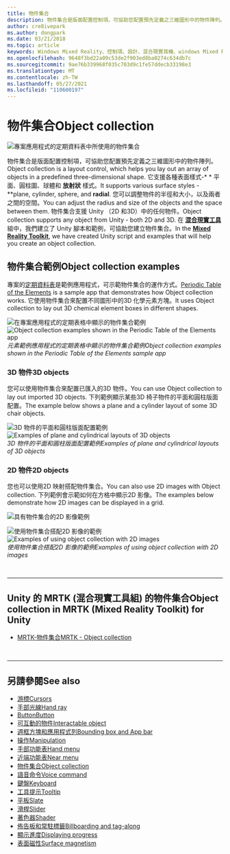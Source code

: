 ```yaml
---
title: 物件集合
description: 物件集合是版面配置控制項，可協助您配置預先定義之三維圖形中的物件陣列。
author: cre8ivepark
ms.author: dongpark
ms.date: 03/21/2018
ms.topic: article
keywords: Windows Mixed Reality、控制項、設計、混合現實耳機、windows Mixed Reality 耳機、虛擬實境耳機、HoloLens、物件集合、2D、3D、MRTK、混合現實工具組
ms.openlocfilehash: 9648f3bd22a09c53de2f903ed8ba0274c634db7c
ms.sourcegitcommit: 9ae76b339968f035c703d9c1fe57ddecb33198e3
ms.translationtype: MT
ms.contentlocale: zh-TW
ms.lasthandoff: 05/27/2021
ms.locfileid: "110600197"
---
```

# <a name="object-collection"></a><span data-ttu-id="90028-104">物件集合</span><span class="sxs-lookup"><span data-stu-id="90028-104">Object collection</span></span>

![專案應用程式的定期資料表中所使用的物件集合](images/UX_Hero_ObjectCollection.jpg)<br>

<span data-ttu-id="90028-106">物件集合是版面配置控制項，可協助您配置預先定義之三維圖形中的物件陣列。</span><span class="sxs-lookup"><span data-stu-id="90028-106">Object collection is a layout control, which helps you lay out an array of objects in a predefined three-dimensional shape.</span></span> <span data-ttu-id="90028-107">它支援各種表面樣式-\* \* 平面、圓柱圖、球體和 **放射狀** 樣式。</span><span class="sxs-lookup"><span data-stu-id="90028-107">It supports various surface styles - \*\*plane, cylinder, sphere, and **radial**.</span></span> <span data-ttu-id="90028-108">您可以調整物件的半徑和大小，以及兩者之間的空間。</span><span class="sxs-lookup"><span data-stu-id="90028-108">You can adjust the radius and size of the objects and the space between them.</span></span> <span data-ttu-id="90028-109">物件集合支援 Unity （2D 和3D）中的任何物件。</span><span class="sxs-lookup"><span data-stu-id="90028-109">Object collection supports any object from Unity - both 2D and 3D.</span></span> <span data-ttu-id="90028-110">在 **[混合現實工具](https://microsoft.github.io/MixedRealityToolkit-Unity/Documentation/README_ObjectCollection.html)** 組中，我們建立了 Unity 腳本和範例，可協助您建立物件集合。</span><span class="sxs-lookup"><span data-stu-id="90028-110">In the **[Mixed Reality Toolkit](https://microsoft.github.io/MixedRealityToolkit-Unity/Documentation/README_ObjectCollection.html)**, we have created Unity script and examples that will help you create an object collection.</span></span>

## <a name="object-collection-examples"></a><span data-ttu-id="90028-111">物件集合範例</span><span class="sxs-lookup"><span data-stu-id="90028-111">Object collection examples</span></span>

<span data-ttu-id="90028-112">專案的[定期資料表](../develop/unity/periodic-table-of-the-elements.md)是範例應用程式，可示範物件集合的運作方式。</span><span class="sxs-lookup"><span data-stu-id="90028-112">[Periodic Table of the Elements](../develop/unity/periodic-table-of-the-elements.md) is a sample app that demonstrates how Object collection works.</span></span> <span data-ttu-id="90028-113">它使用物件集合來配置不同圖形中的3D 化學元素方塊。</span><span class="sxs-lookup"><span data-stu-id="90028-113">It uses Object collection to lay out 3D chemical element boxes in different shapes.</span></span>

<span data-ttu-id="90028-114">![在專案應用程式的定期表格中顯示的物件集合範例](images/periodictable-collections-1000px.jpg)</span><span class="sxs-lookup"><span data-stu-id="90028-114">![Object collection examples shown in the Periodic Table of the Elements app](images/periodictable-collections-1000px.jpg)</span></span><br>
<span data-ttu-id="90028-115">*元素範例應用程式的定期表格中顯示的物件集合範例*</span><span class="sxs-lookup"><span data-stu-id="90028-115">*Object collection examples shown in the Periodic Table of the Elements sample app*</span></span>

### <a name="3d-objects"></a><span data-ttu-id="90028-116">3D 物件</span><span class="sxs-lookup"><span data-stu-id="90028-116">3D objects</span></span>

<span data-ttu-id="90028-117">您可以使用物件集合來配置已匯入的3D 物件。</span><span class="sxs-lookup"><span data-stu-id="90028-117">You can use Object collection to lay out imported 3D objects.</span></span> <span data-ttu-id="90028-118">下列範例顯示某些3D 椅子物件的平面和圓柱版面配置。</span><span class="sxs-lookup"><span data-stu-id="90028-118">The example below shows a plane and a cylinder layout of some 3D chair objects.</span></span>

<span data-ttu-id="90028-119">![3D 物件的平面和圓柱版面配置範例](images/objectcollection-3dobjects-1000px.jpg)</span><span class="sxs-lookup"><span data-stu-id="90028-119">![Examples of plane and cylindrical layouts of 3D objects](images/objectcollection-3dobjects-1000px.jpg)</span></span><br>
<span data-ttu-id="90028-120">*3D 物件的平面和圓柱版面配置範例*</span><span class="sxs-lookup"><span data-stu-id="90028-120">*Examples of plane and cylindrical layouts of 3D objects*</span></span>

### <a name="2d-objects"></a><span data-ttu-id="90028-121">2D 物件</span><span class="sxs-lookup"><span data-stu-id="90028-121">2D objects</span></span>

<span data-ttu-id="90028-122">您也可以使用2D 映射搭配物件集合。</span><span class="sxs-lookup"><span data-stu-id="90028-122">You can also use 2D images with Object collection.</span></span> <span data-ttu-id="90028-123">下列範例會示範如何在方格中顯示2D 影像。</span><span class="sxs-lookup"><span data-stu-id="90028-123">The examples below demonstrate how 2D images can be displayed in a grid.</span></span>

![具有物件集合的2D 影像範例](images/940px-layout-3dobjects-3.jpg)

<span data-ttu-id="90028-125">![使用物件集合搭配2D 影像的範例](images/940px-layout-2dimages.jpg)</span><span class="sxs-lookup"><span data-stu-id="90028-125">![Examples of using object collection with 2D images](images/940px-layout-2dimages.jpg)</span></span><br>
<span data-ttu-id="90028-126">*使用物件集合搭配2D 影像的範例*</span><span class="sxs-lookup"><span data-stu-id="90028-126">*Examples of using object collection with 2D images*</span></span>

<br>

---

## <a name="object-collection-in-mrtk-mixed-reality-toolkit-for-unity"></a><span data-ttu-id="90028-127">Unity 的 MRTK (混合現實工具組) 的物件集合</span><span class="sxs-lookup"><span data-stu-id="90028-127">Object collection in MRTK (Mixed Reality Toolkit) for Unity</span></span>

* [<span data-ttu-id="90028-128">MRTK-物件集合</span><span class="sxs-lookup"><span data-stu-id="90028-128">MRTK - Object collection</span></span>](/windows/mixed-reality/mrtk-unity/features/ux-building-blocks/object-collection)

<br>

---

## <a name="see-also"></a><span data-ttu-id="90028-129">另請參閱</span><span class="sxs-lookup"><span data-stu-id="90028-129">See also</span></span>

* [<span data-ttu-id="90028-130">游標</span><span class="sxs-lookup"><span data-stu-id="90028-130">Cursors</span></span>](cursors.md)
* [<span data-ttu-id="90028-131">手部光線</span><span class="sxs-lookup"><span data-stu-id="90028-131">Hand ray</span></span>](point-and-commit.md)
* [<span data-ttu-id="90028-132">Button</span><span class="sxs-lookup"><span data-stu-id="90028-132">Button</span></span>](button.md)
* [<span data-ttu-id="90028-133">可互動的物件</span><span class="sxs-lookup"><span data-stu-id="90028-133">Interactable object</span></span>](interactable-object.md)
* [<span data-ttu-id="90028-134">週框方塊和應用程式列</span><span class="sxs-lookup"><span data-stu-id="90028-134">Bounding box and App bar</span></span>](app-bar-and-bounding-box.md)
* [<span data-ttu-id="90028-135">操作</span><span class="sxs-lookup"><span data-stu-id="90028-135">Manipulation</span></span>](direct-manipulation.md)
* [<span data-ttu-id="90028-136">手部功能表</span><span class="sxs-lookup"><span data-stu-id="90028-136">Hand menu</span></span>](hand-menu.md)
* [<span data-ttu-id="90028-137">近端功能表</span><span class="sxs-lookup"><span data-stu-id="90028-137">Near menu</span></span>](near-menu.md)
* [<span data-ttu-id="90028-138">物件集合</span><span class="sxs-lookup"><span data-stu-id="90028-138">Object collection</span></span>](object-collection.md)
* [<span data-ttu-id="90028-139">語音命令</span><span class="sxs-lookup"><span data-stu-id="90028-139">Voice command</span></span>](voice-input.md)
* [<span data-ttu-id="90028-140">鍵盤</span><span class="sxs-lookup"><span data-stu-id="90028-140">Keyboard</span></span>](keyboard.md)
* [<span data-ttu-id="90028-141">工具提示</span><span class="sxs-lookup"><span data-stu-id="90028-141">Tooltip</span></span>](tooltip.md)
* [<span data-ttu-id="90028-142">平板</span><span class="sxs-lookup"><span data-stu-id="90028-142">Slate</span></span>](slate.md)
* [<span data-ttu-id="90028-143">滑桿</span><span class="sxs-lookup"><span data-stu-id="90028-143">Slider</span></span>](slider.md)
* [<span data-ttu-id="90028-144">著色器</span><span class="sxs-lookup"><span data-stu-id="90028-144">Shader</span></span>](shader.md)
* [<span data-ttu-id="90028-145">佈告板和常駐標籤</span><span class="sxs-lookup"><span data-stu-id="90028-145">Billboarding and tag-along</span></span>](billboarding-and-tag-along.md)
* [<span data-ttu-id="90028-146">顯示進度</span><span class="sxs-lookup"><span data-stu-id="90028-146">Displaying progress</span></span>](progress.md)
* [<span data-ttu-id="90028-147">表面磁性</span><span class="sxs-lookup"><span data-stu-id="90028-147">Surface magnetism</span></span>](surface-magnetism.md)